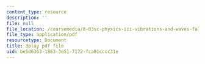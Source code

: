 ```yaml
---
content_type: resource
description: ''
file: null
file_location: /coursemedia/8-03sc-physics-iii-vibrations-and-waves-fall-2016/be5d636318633e517172fca01cccc31e_1JeBWHzrRD4.pdf
file_type: application/pdf
resourcetype: Document
title: 3play pdf file
uid: be5d6363-1863-3e51-7172-fca01cccc31e
---
```

